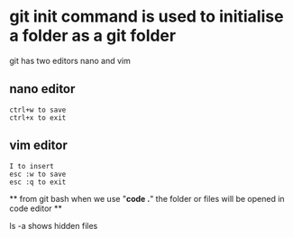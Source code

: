 # git init command is used to initialise a folder as a git folder 

git has two editors nano and vim

## nano editor

```
ctrl+w to save 
ctrl+x to exit
```

## vim editor 

```
I to insert
esc :w to save
esc :q to exit
```

** from git bash when we use "__code .__" the folder or files will be opened in code editor **

ls -a shows hidden files

